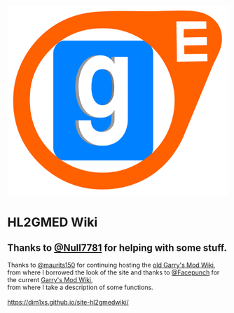 ![HL2GMed_Logo](https://github.com/Dim1xs/site-hl2gmedwiki/blob/main/img/logo.svg)
# HL2GMED Wiki
## Thanks to [@Null7781](https://github.com/Null7781) for helping with some stuff. <br>
Thanks to [@maurits150](https://github.com/maurits150/) for continuing hosting the [old Garry's Mod Wiki](https://maurits.tv/data/garrysmod/wiki/wiki.garrysmod.com/index4875.html), <br>
from where I borrowed the look of the site and thanks to [@Facepunch](https://github.com/Facepunch) for the current [Garry's Mod Wiki](https://wiki.facepunch.com/gmod/), <br>
from where I take a description of some functions.<br>
<br>
https://dim1xs.github.io/site-hl2gmedwiki/
<br>
